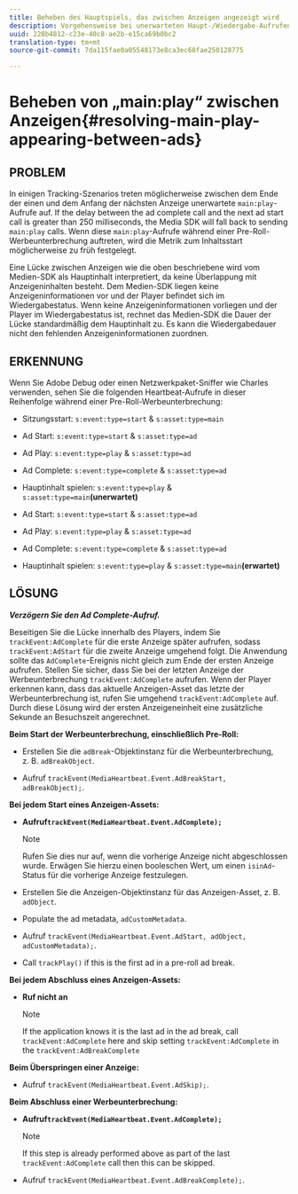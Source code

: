 ```yaml
---
title: Beheben des Hauptspiels, das zwischen Anzeigen angezeigt wird
description: Vorgehensweise bei unerwarteten Haupt-/Wiedergabe-Aufrufen zwischen Anzeigen.
uuid: 228b4812-c23e-40c8-ae2b-e15ca69b0bc2
translation-type: tm+mt
source-git-commit: 7da115fae0a05548173e8ca3ec68fae250128775

---
```



# Beheben von „main:play“ zwischen Anzeigen{#resolving-main-play-appearing-between-ads}

## PROBLEM

In einigen Tracking-Szenarios treten möglicherweise zwischen dem Ende der einen und dem Anfang der nächsten Anzeige unerwartete `main:play`-Aufrufe auf. If the delay between the ad complete call and the next ad start call is greater than 250 milliseconds, the Media SDK will fall back to sending `main:play` calls. Wenn diese `main:play`-Aufrufe während einer Pre-Roll-Werbeunterbrechung auftreten, wird die Metrik zum Inhaltsstart möglicherweise zu früh festgelegt.

Eine Lücke zwischen Anzeigen wie die oben beschriebene wird vom Medien-SDK als Hauptinhalt interpretiert, da keine Überlappung mit Anzeigeninhalten besteht. Dem Medien-SDK liegen keine Anzeigeninformationen vor und der Player befindet sich im Wiedergabestatus. Wenn keine Anzeigeninformationen vorliegen und der Player im Wiedergabestatus ist, rechnet das Medien-SDK die Dauer der Lücke standardmäßig dem Hauptinhalt zu. Es kann die Wiedergabedauer nicht den fehlenden Anzeigeninformationen zuordnen.

## ERKENNUNG

Wenn Sie Adobe Debug oder einen Netzwerkpaket-Sniffer wie Charles verwenden, sehen Sie die folgenden Heartbeat-Aufrufe in dieser Reihenfolge während einer Pre-Roll-Werbeunterbrechung:

* Sitzungsstart: `s:event:type=start` &amp; `s:asset:type=main`
* Ad Start: `s:event:type=start` &amp; `s:asset:type=ad`
* Ad Play: `s:event:type=play` &amp; `s:asset:type=ad`
* Ad Complete: `s:event:type=complete` &amp; `s:asset:type=ad`
* Hauptinhalt spielen: `s:event:type=play` &amp; `s:asset:type=main`**(unerwartet)**

* Ad Start: `s:event:type=start` &amp; `s:asset:type=ad`
* Ad Play: `s:event:type=play` &amp; `s:asset:type=ad`
* Ad Complete: `s:event:type=complete` &amp; `s:asset:type=ad`
* Hauptinhalt spielen: `s:event:type=play` &amp; `s:asset:type=main`**(erwartet)**

## LÖSUNG

***Verzögern Sie den Ad Complete-Aufruf.***

Beseitigen Sie die Lücke innerhalb des Players, indem Sie `trackEvent:AdComplete` für die erste Anzeige später aufrufen, sodass `trackEvent:AdStart` für die zweite Anzeige umgehend folgt. Die Anwendung sollte das `AdComplete`-Ereignis nicht gleich zum Ende der ersten Anzeige aufrufen. Stellen Sie sicher, dass Sie bei der letzten Anzeige der Werbeunterbrechung `trackEvent:AdComplete` aufrufen. Wenn der Player erkennen kann, dass das aktuelle Anzeigen-Asset das letzte der Werbeunterbrechung ist, rufen Sie umgehend `trackEvent:AdComplete` auf. Durch diese Lösung wird der ersten Anzeigeneinheit eine zusätzliche Sekunde an Besuchszeit angerechnet.

**Beim Start der Werbeunterbrechung, einschließlich Pre-Roll:**

* Erstellen Sie die `adBreak`-Objektinstanz für die Werbeunterbrechung, z. B. `adBreakObject`.

* Aufruf `trackEvent(MediaHeartbeat.Event.AdBreakStart, adBreakObject);`.

**Bei jedem Start eines Anzeigen-Assets:**

* **Aufruf`trackEvent(MediaHeartbeat.Event.AdComplete);`**

   >[!NOTE]
   >
   >Rufen Sie dies nur auf, wenn die vorherige Anzeige nicht abgeschlossen wurde. Erwägen Sie hierzu einen booleschen Wert, um einen `isinAd`-Status für die vorherige Anzeige festzulegen.

* Erstellen Sie die Anzeigen-Objektinstanz für das Anzeigen-Asset, z. B. `adObject`.
* Populate the ad metadata, `adCustomMetadata`.
* Aufruf `trackEvent(MediaHeartbeat.Event.AdStart, adObject, adCustomMetadata);`.
* Call `trackPlay()` if this is the first ad in a pre-roll ad break.

**Bei jedem Abschluss eines Anzeigen-Assets:**

* **Ruf nicht an**

   >[!NOTE]
   >
   >If the application knows it is the last ad in the ad break, call `trackEvent:AdComplete` here and skip setting `trackEvent:AdComplete` in the `trackEvent:AdBreakComplete`

**Beim Überspringen einer Anzeige:**

* Aufruf `trackEvent(MediaHeartbeat.Event.AdSkip);`.

**Beim Abschluss einer Werbeunterbrechung:**

* **Aufruf`trackEvent(MediaHeartbeat.Event.AdComplete);`**

   >[!NOTE]
   >
   >If this step is already performed above as part of the last `trackEvent:AdComplete` call then this can be skipped.

* Aufruf `trackEvent(MediaHeartbeat.Event.AdBreakComplete);`.

